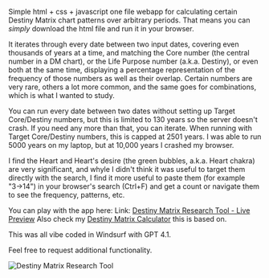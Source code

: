 Simple html + css + javascript one file webapp for calculating certain Destiny Matrix chart patterns over arbitrary periods. That means you can _simply_ download the html file and run it in your browser.

It iterates through every date between two input dates, covering even thousands of years at a time, and matching the Core number (the central number in a DM chart), or the Life Purpose number (a.k.a. Destiny), or even both at the same time, displaying a percentage representation of the frequency of those numbers as well as their overlap. Certain numbers are very rare, others a lot more common, and the same goes for combinations, which is what I wanted to study.

You can run every date between two dates without setting up Target Core/Destiny numbers, but this is limited to 130 years so the server doesn't crash. If you need any more than that, you can iterate. When running with Target Core/Destiny numbers, this is capped at 2501 years. I was able to run 5000 years on my laptop, but at 10,000 years I crashed my browser.

I find the Heart and Heart's desire (the green bubbles, a.k.a. Heart chakra) are very significant, and whyle I didn't think it was useful to target them directly with the search, I find it more useful to paste them (for example "3→14") in your browser's search (Ctrl+F) and get a count or navigate them to see the frequency, patterns, etc.

You can play with the app here:
Link: [Destiny Matrix Research Tool - Live Preview](https://glavans.com/destiny-matrix-research-tool.html)
Also check my [Destiny Matrix Calculator](https://github.com/samwega/destiny-matrix-calc) this is based on.

This was all vibe coded in Windsurf with GPT 4.1.

Feel free to request additional functionality.

![Destiny Matrix Research Tool](https://i.imgur.com/Hqn5Xsg.png)
